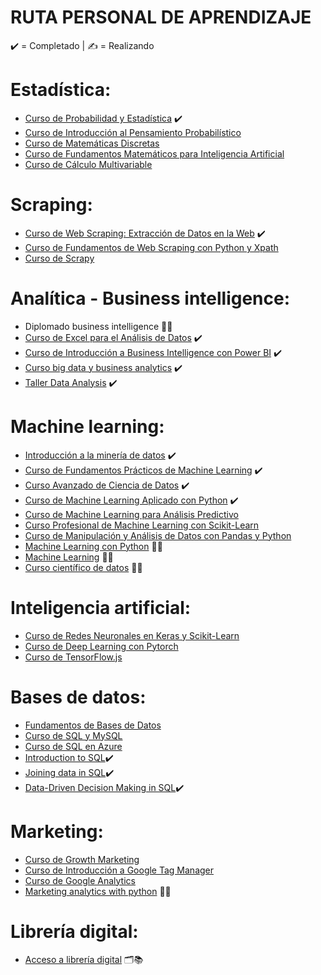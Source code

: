 # RUTA PERSONAL DE APRENDIZAJE
✔️ = Completado | ✍ = Realizando

# Estadística:
  - <a href="https://platzi.com/@octavio_fv/curso/1269-probabilidad-estadistica/diploma/detalle/">Curso de Probabilidad y Estadística</a> ✔️
  - <a href="https://platzi.com/clases/probabilistica/">Curso de Introducción al Pensamiento Probabilístico</a>
  - <a href="https://platzi.com/clases/discretas/">Curso de Matemáticas Discretas</a>
  - <a href="https://platzi.com/clases/matematicas-ai/">Curso de Fundamentos Matemáticos para Inteligencia Artificial</a>
  - <a href="https://platzi.com/clases/calculo-multivariable/">Curso de Cálculo Multivariable</a>
  
# Scraping:
  - <a href="https://platzi.com/@octavio_fv/curso/1751-webscraping/diploma/detalle/">Curso de Web Scraping: Extracción de Datos en la Web</a> ✔️
  - <a href="https://platzi.com/clases/web-scraping/">Curso de Fundamentos de Web Scraping con Python y Xpath</a>
  - <a href="https://platzi.com/clases/scrapy/">Curso de Scrapy</a>
  
# Analítica - Business intelligence:
  - Diplomado business intelligence ✍🏽
  - <a href="https://platzi.com/@octavio_fv/curso/1275-excel-2018/diploma/detalle/">Curso de Excel para el Análisis de Datos</a> ✔️
  - <a href="https://platzi.com/@octavio_fv/curso/1578-business-intelligence/diploma/detalle/">Curso de Introducción a Business Intelligence con Power BI</a> ✔️
  - <a href="https://drive.google.com/file/d/0BzBc5avlxU06NDJyM1U2TTFsd1YtZHRDb3Z1MjN2VE1LbXVV/view">Curso big data y business analytics</a> ✔️
  - <a href="https://desafiosdev.s3.amazonaws.com/uploads/certification/image/10013/certificado-participacion-taller-data-analysis-g41-8163.png">Taller Data Analysis</a> ✔️

# Machine learning:
  - <a href="https://www.coursera.org/account/accomplishments/verify/FDDSWF53SFVE">Introducción a la minería de datos</a>  ✔️
  - <a href="https://platzi.com/@octavio_fv/curso/1708-fundamentos-ml/diploma/detalle/">Curso de Fundamentos Prácticos de Machine Learning</a> ✔️
  - <a href="https://platzi.com/@octavio_fv/curso/1621-data/diploma/detalle/">Curso Avanzado de Ciencia de Datos</a> ✔️
  - <a href="https://platzi.com/@octavio_fv/curso/1178-scikit/diploma/detalle/">Curso de Machine Learning Aplicado con Python</a> ✔️
  - <a href="https://platzi.com/clases/analisis-predictivo/">Curso de Machine Learning para Análisis Predictivo</a>
  - <a href="https://platzi.com/clases/scikitlearn-ml/">Curso Profesional de Machine Learning con Scikit-Learn</a>
  - <a href="https://platzi.com/clases/pandas/">Curso de Manipulación y Análisis de Datos con Pandas y Python</a>
  - <a href="https://www.udemy.com/course/machinelearningpython/">Machine Learning con Python</a> ✍🏽 
  - <a href="https://www.coursera.org/learn/machine-learning">Machine Learning</a> ✍🏽 
  - <a href="https://talentodigitalparachile.cl/curso/ciencia-de-datos/">Curso científico de datos</a> ✍🏽 
  
# Inteligencia artificial:
  - <a href="https://platzi.com/clases/keras-neural-networks/">Curso de Redes Neuronales en Keras y Scikit-Learn</a>
  - <a href="https://platzi.com/clases/deep-learning/">Curso de Deep Learning con Pytorch</a>
  - <a href="https://platzi.com/clases/tensorflow-js/">Curso de TensorFlow.js</a>
  
# Bases de datos:
  - <a href="https://platzi.com/clases/bd/">Fundamentos de Bases de Datos</a>
  - <a href="https://platzi.com/clases/sql-mysql/">Curso de SQL y MySQL</a>
  - <a href="https://platzi.com/clases/sql-azure/">Curso de SQL en Azure</a>
  - <a href="https://learn.datacamp.com/courses/introduction-to-sql">Introduction to SQL</a>✔️
  - <a href="https://learn.datacamp.com/courses/joining-data-in-postgresql">Joining data in SQL</a>✔️
  - <a href="https://learn.datacamp.com/courses/data-driven-decision-making-in-sql">Data-Driven Decision Making in SQL</a>✔️

# Marketing:
  - <a href="https://platzi.com/clases/growth-marketing/">Curso de Growth Marketing</a>
  - <a href="https://platzi.com/clases/gtm/">Curso de Introducción a Google Tag Manager</a>
  - <a href="https://platzi.com/clases/google-analytics/">Curso de Google Analytics</a>
  - <a href="https://learn.datacamp.com/skill-tracks/marketing-analytics-with-python">Marketing analytics with python</a> ✍🏽 
 
# Librería digital:
  - <a href="https://drive.google.com/drive/folders/1qg3f1Quvv5P0RyeX_nWnL-nMYH0s3XkX?usp=sharing">Acceso a librería digital</a> 🗂📚
  
